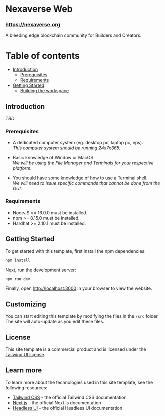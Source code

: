 # Nexaverse Web

### https://nexaverse.org

A bleeding edge blockchain community for Builders and Creators.

# Table of contents

- [Introduction](#introduction)
  - [Prerequisites](#prerequisites)
  - [Requirements](#requirements)
- [Getting Started](#getting-started)
  - [Building the workspace](#building-the-workspace)


## Introduction

_TBD_

### Prerequisites

- A dedicated computer system (eg. desktop pc, laptop pc, vps).  
_This computer system should be running 24x7x365._

- Basic knowledge of Window or MacOS.  
_We will be using the File Manager and Terminals for your respective platform._

- You should have some knowledge of how to use a Terminal shell.  
_We will need to issue specific commands that cannot be done from the GUI._

### Requirements

- NodeJS >= 16.0.0 must be installed.
- npm >= 8.15.0 must be installed.
- Hardhat >= 2.10.1 must be installed.


## Getting Started

To get started with this template, first install the npm dependencies:

```bash
npm install
```

Next, run the development server:

```bash
npm run dev
```

Finally, open [http://localhost:3000](http://localhost:3000) in your browser to view the website.

## Customizing

You can start editing this template by modifying the files in the `/src` folder. The site will auto-update as you edit these files.

## License

This site template is a commercial product and is licensed under the [Tailwind UI license](https://tailwindui.com/license).

## Learn more

To learn more about the technologies used in this site template, see the following resources:

- [Tailwind CSS](https://tailwindcss.com/docs) - the official Tailwind CSS documentation
- [Next.js](https://nextjs.org/docs) - the official Next.js documentation
- [Headless UI](https://headlessui.dev) - the official Headless UI documentation
